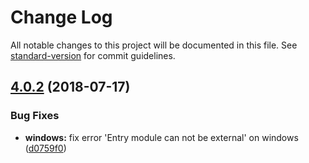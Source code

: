 # Change Log

All notable changes to this project will be documented in this file. See [standard-version](https://github.com/conventional-changelog/standard-version) for commit guidelines.

<a name="4.0.2"></a>
## [4.0.2](https://github.com/fbi-templates/fbi-project-mod/compare/v4.0.1...v4.0.2) (2018-07-17)


### Bug Fixes

* **windows:** fix error 'Entry module can not be external' on windows ([d0759f0](https://github.com/fbi-templates/fbi-project-mod/commit/d0759f0))
